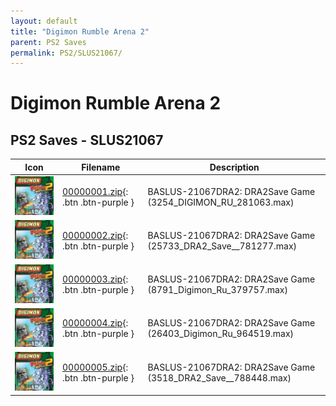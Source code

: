 ```yaml
---
layout: default
title: "Digimon Rumble Arena 2"
parent: PS2 Saves
permalink: PS2/SLUS21067/
---
```

# Digimon Rumble Arena 2

## PS2 Saves - SLUS21067

| Icon | Filename | Description |
|------|----------|-------------|
| ![Digimon Rumble Arena 2](icon0.png) | [00000001.zip](00000001.zip){: .btn .btn-purple } | BASLUS-21067DRA2: DRA2Save Game (3254_DIGIMON_RU_281063.max) |
| ![Digimon Rumble Arena 2](icon0.png) | [00000002.zip](00000002.zip){: .btn .btn-purple } | BASLUS-21067DRA2: DRA2Save Game (25733_DRA2_Save__781277.max) |
| ![Digimon Rumble Arena 2](icon0.png) | [00000003.zip](00000003.zip){: .btn .btn-purple } | BASLUS-21067DRA2: DRA2Save Game (8791_Digimon_Ru_379757.max) |
| ![Digimon Rumble Arena 2](icon0.png) | [00000004.zip](00000004.zip){: .btn .btn-purple } | BASLUS-21067DRA2: DRA2Save Game (26403_Digimon_Ru_964519.max) |
| ![Digimon Rumble Arena 2](icon0.png) | [00000005.zip](00000005.zip){: .btn .btn-purple } | BASLUS-21067DRA2: DRA2Save Game (3518_DRA2_Save__788448.max) |
